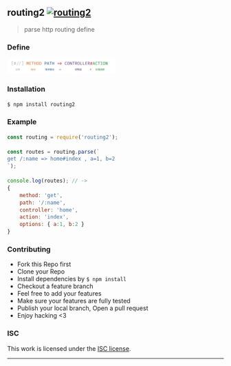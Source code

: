 ## routing2 [![routing2](https://img.shields.io/npm/v/routing2.svg)](https://npmjs.org/routing2)

> parse http routing define

### Define

<img src="./define.png" width="50%" >

### Installation

```bash
$ npm install routing2
```

### Example

```js
const routing = require('routing2');

const routes = routing.parse(`
get /:name => home#index , a=1, b=2
`);

console.log(routes); // ->
{
	method: 'get',
	path: '/:name',
	controller: 'home',
	action: 'index',
	options: { a:1, b:2 }
}
```

### Contributing
- Fork this Repo first
- Clone your Repo
- Install dependencies by `$ npm install`
- Checkout a feature branch
- Feel free to add your features
- Make sure your features are fully tested
- Publish your local branch, Open a pull request
- Enjoy hacking <3

### ISC

This work is licensed under the [ISC license](./LICENSE).

---